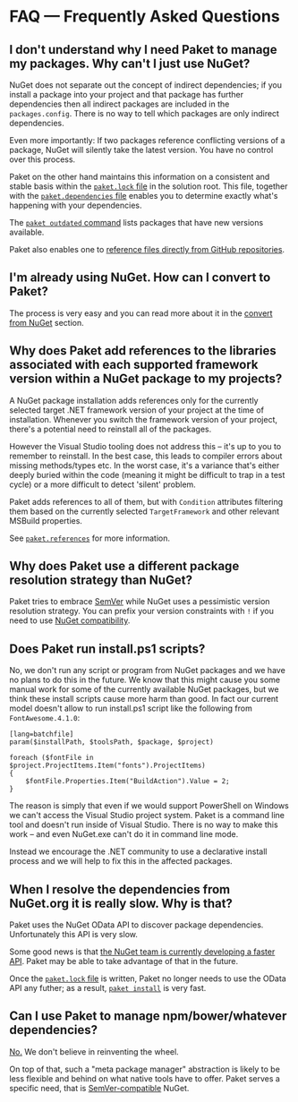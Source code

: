 # FAQ — Frequently Asked Questions

## I don't understand why I need Paket to manage my packages. Why can't I just use NuGet?

NuGet does not separate out the concept of indirect dependencies; if you install a package into your project and that package has further dependencies then all indirect packages are included in the `packages.config`. There is no way to tell which packages are only indirect dependencies.

Even more importantly: If two packages reference conflicting versions of a package, NuGet will silently take the latest version. You have no control over this process.

Paket on the other hand maintains this information on a consistent and stable basis within the [`paket.lock` file](lock_file.html) in the solution root. This file, together with the [`paket.dependencies` file](dependencies_file.html) enables you to determine exactly what's happening with your dependencies.

The [`paket outdated` command](paket_outdated.html) lists packages that have new versions available.

Paket also enables one to [reference files directly from GitHub repositories](github_dependencies.html).

## I'm already using NuGet. How can I convert to Paket?

The process is very easy and you can read more about it in the [convert from NuGet](convert_from_nuget.html) section.

## Why does Paket add references to the libraries associated with each supported framework version within a NuGet package to my projects?

A NuGet package installation adds references only for the currently selected target .NET framework version of your project at the time of installation. Whenever you switch the framework version of your project, there's a potential need to reinstall all of the packages.

However the Visual Studio tooling does not address this – it's up to you to remember to reinstall. In the best case, this leads to compiler errors about missing methods/types etc. In the worst case, it's a variance that's either deeply buried within the code (meaning it might be difficult to trap in a test cycle) or a more difficult to detect 'silent' problem.

Paket adds references to all of them, but with `Condition` attributes filtering them based on the currently selected `TargetFramework` and other relevant MSBuild properties.

See [`paket.references`](references_files.html) for more information.

## Why does Paket use a different package resolution strategy than NuGet?

Paket tries to embrace [SemVer](http://semver.org/) while NuGet uses a pessimistic version resolution strategy. You can prefix your version constraints with `!` if you need to use [NuGet compatibility](dependencies_file.html#nuget-style-dependency-resolution).

## Does Paket run install.ps1 scripts?
<div id="paket-vs-powershell-install-scripts"></div>

No, we don't run any script or program from NuGet packages and we have no plans to do this in the future.
We know that this might cause you some manual work for some of the currently available NuGet packages, but we think these install scripts cause more harm than good.
In fact our current model doesn't allow to run install.ps1 script like the following from `FontAwesome.4.1.0`:

    [lang=batchfile]
    param($installPath, $toolsPath, $package, $project)
    
    foreach ($fontFile in $project.ProjectItems.Item("fonts").ProjectItems)
    {
        $fontFile.Properties.Item("BuildAction").Value = 2;        
    }
    
The reason is simply that even if we would support PowerShell on Windows we can't access the Visual Studio project system. Paket is a command line tool and doesn't run inside of Visual Studio.
There is no way to make this work – and even NuGet.exe can't do it in command line mode. 

Instead we encourage the .NET community to use a declarative install process and we will help to fix this in the affected packages.

## When I resolve the dependencies from NuGet.org it is really slow. Why is that?

Paket uses the NuGet OData API to discover package dependencies. Unfortunately this API is very slow.

Some good news is that [the NuGet team is currently developing a faster API](http://blog.nuget.org/20140711/nuget-architecture.html). Paket may be able to take advantage of that in the future.

Once the [`paket.lock` file](lock_file.html) is written, Paket no longer needs to use the OData API any futher; as a result, [`paket install`](paket_install.html) is very fast.

## Can I use Paket to manage npm/bower/whatever dependencies?

[No.](https://github.com/fsprojects/Paket/issues/61) We don't believe in reinventing the wheel.

On top of that, such a "meta package manager" abstraction is likely to be less flexible and behind on what native tools have to offer. Paket serves a specific need, that is [SemVer-compatible](http://semver.org) NuGet.
